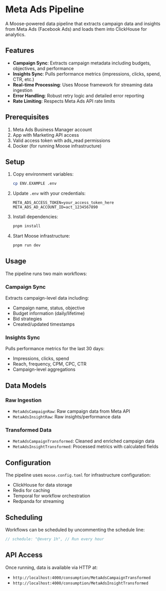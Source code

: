 # Meta Ads Pipeline

A Moose-powered data pipeline that extracts campaign data and insights from Meta Ads (Facebook Ads) and loads them into ClickHouse for analytics.

## Features

- **Campaign Sync**: Extracts campaign metadata including budgets, objectives, and performance
- **Insights Sync**: Pulls performance metrics (impressions, clicks, spend, CTR, etc.)
- **Real-time Processing**: Uses Moose framework for streaming data ingestion
- **Error Handling**: Robust retry logic and detailed error reporting
- **Rate Limiting**: Respects Meta Ads API rate limits

## Prerequisites

1. Meta Ads Business Manager account
2. App with Marketing API access
3. Valid access token with ads_read permissions
4. Docker (for running Moose infrastructure)

## Setup

1. Copy environment variables:
   ```bash
   cp ENV.EXAMPLE .env
   ```

2. Update `.env` with your credentials:
   ```
   META_ADS_ACCESS_TOKEN=your_access_token_here
   META_ADS_AD_ACCOUNT_ID=act_1234567890
   ```

3. Install dependencies:
   ```bash
   pnpm install
   ```

4. Start Moose infrastructure:
   ```bash
   pnpm run dev
   ```

## Usage

The pipeline runs two main workflows:

### Campaign Sync
Extracts campaign-level data including:
- Campaign name, status, objective
- Budget information (daily/lifetime)
- Bid strategies
- Created/updated timestamps

### Insights Sync
Pulls performance metrics for the last 30 days:
- Impressions, clicks, spend
- Reach, frequency, CPM, CPC, CTR
- Campaign-level aggregations

## Data Models

### Raw Ingestion
- `MetaAdsCampaignRaw`: Raw campaign data from Meta API
- `MetaAdsInsightRaw`: Raw insights/performance data

### Transformed Data
- `MetaAdsCampaignTransformed`: Cleaned and enriched campaign data
- `MetaAdsInsightTransformed`: Processed metrics with calculated fields

## Configuration

The pipeline uses `moose.config.toml` for infrastructure configuration:
- ClickHouse for data storage
- Redis for caching
- Temporal for workflow orchestration
- Redpanda for streaming

## Scheduling

Workflows can be scheduled by uncommenting the schedule line:
```typescript
// schedule: "@every 1h", // Run every hour
```

## API Access

Once running, data is available via HTTP at:
- `http://localhost:4000/consumption/MetaAdsCampaignTransformed`
- `http://localhost:4000/consumption/MetaAdsInsightTransformed`
